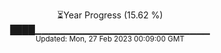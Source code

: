 <p align="center">
⏳Year Progress (15.62 %) <br>
████▁▁▁▁▁▁▁▁▁▁▁▁▁▁▁▁▁▁▁▁▁▁▁▁▁▁ <br>
<sub>Updated: Mon, 27 Feb 2023 00:09:00 GMT</sub>
</p>

